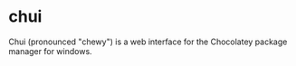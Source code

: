 chui
====

Chui (pronounced "chewy") is a web interface for the Chocolatey package manager for windows.
